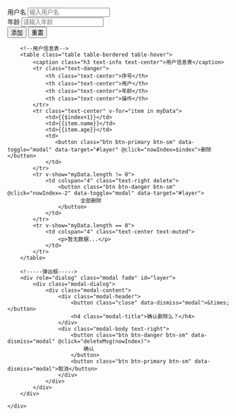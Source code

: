 <!doctype html>
<html>
<head>
<meta charset="utf-8">
<title>bootstrap + vue 留言板</title>
</head>
<link rel="stylesheet" type="text/css" href="css/bootstrap.css">

<body>
	<div class="container" id="box">
    	<!--输入数据-->
    	<form role="form">
        	<div class="form-group">
            	<label for="username">用户名</label>
                <input type="text" id="username" class="form-control" placeholder="输入用户名" v-model="username">
            </div> 
            <div class="form-group">
            	<label for="age">年龄</label>
                <input type="text" id="age" class="form-control" placeholder="请输入年龄" v-model="age">
            </div> 
            <div class="form-group">
            	<input type="button" value="添加" class="btn btn-primary" @click="add()">
                <input type="reset" value="重置" class="btn btn-danger">
            </div>
        </form>
        
        <!--用户信息表-->
        <table class="table table-bordered table-hover">
        	<caption class="h3 text-info text-center">用户信息表</caption>
            <tr class="text-danger">
            	<th class="text-center">序号</th>
                <th class="text-center">用户</th>
                <th class="text-center">年龄</th>
                <th class="text-center">操作</th>
            </tr>
            <tr class="text-center" v-for="item in myData">
            	<td>{{$index+1}}</td>
                <td>{{item.name}}</td>
                <td>{{item.age}}</td>
                <td>
                   <button class="btn btn-primary btn-sm" data-toggle="modal" data-target="#layer" @click="nowIndex=$index">删除</button>
                </td>
            </tr>
            <tr v-show="myData.length != 0">
            	<td colspan="4" class="text-right delete">
                    <button class="btn btn-danger btn-sm" @click="nowIndex=-2" data-toggle="modal" data-target="#layer">				
         		           全部删除
                    </button>
                </td>
            </tr>
            <tr v-show="myData.length == 0">
            	<td colspan="4" class="text-center text-muted">
            		<p>暂无数据...</p>
                </td>
            </tr>
        </table>
        
        <!-----弹出框----->
        <div role="dialog" class="modal fade" id="layer">
            <div class="modal-dialog">
                <div class="modal-content">
                    <div class="modal-header">
                        <button class="close" data-dismiss="modal">&times;</button>
                        <h4 class="modal-title">确认删除么？</h4>
                    </div>
                    <div class="modal-body text-right">
                        <button class="btn btn-danger btn-sm" data-dismiss="modal" @click="deleteMsg(nowIndex)">
                    		确认
                        </button>
                        <button class="btn btn-primary btn-sm" data-dismiss="modal">取消</button>
                    </div>
                </div>
            </div>
        </div>
        
	</div>
</body>

<!--需要的同学们请链接自己的js库哦-->
<script src="js/jquery11.js"></script>
<script src="js/bootstrap.js"></script>
<script src="js/vue.js"></script>

<script>
	window.onload = function(){
		var msg = new Vue({
			el:"#box",
			data:{
				myData:[
					{name:"张三",age:"20"}//默认数据
				],
				username:'',
				age:'',
				nowIndex:-100
			},
			methods:{//增加
				add:function(){
					if($("#username").val() == ""){//判断用户名是否为空
						alert("请输入用户名");
					}else if($("#age").val() == ""){//判断年龄是否为空
						alert("请输入年龄");
					}else{
						this.myData.push({
							name:this.username,
							age:this.age
						});
						this.username='';
						this.age='';
					}
				},
				deleteMsg:function(n){//删除和全部删除
					if(n == -2){
						this.myData=[];
					}else{
						this.myData.splice(n,1);
					}
				}
			}
		});
		
		$(".delete button").click(function(){
			$(".modal-title").html("确认全部删除么？");
		});
		
	}
</script>

</html>
